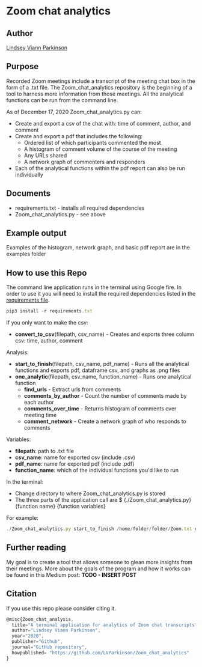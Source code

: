 # Zoom chat analytics

## Author  
[Lindsey Viann Parkinson](https://linkedin.com/in/lindsey-viann)  
  
## Purpose
Recorded Zoom meetings include a transcript of the meeting chat box in the form of a .txt file. The Zoom_chat_analytics repository is the beginning of a tool to harness more information from those meetings. All the analytical functions can be run from the command line.

As of December 17, 2020 Zoom_chat_analytics.py can:  
- Create and export a csv of the chat with: time of comment, author, and comment
- Create and export a pdf that includes the following:
  - Ordered list of which participants commented the most
  - A histogram of comment volume of the course of the meeting
  - Any URLs shared
  - A network graph of commenters and responders
- Each of the analytical functions within the pdf report can also be run individually  

## Documents  
- requirements.txt - installs all required dependencies
- Zoom_chat_analytics.py - see above


## Example output  
Examples of the histogram, network graph, and basic pdf report are in the examples folder  

## How to use this Repo   
The command line application runs in the terminal using Google fire. In order to use it you will need to install the required dependencies listed in the [requirements file](requirements.txt).
```javascript
pip3 install -r requirements.txt
```

If you only want to make the csv:  
- **convert_to_csv**(filepath, csv_name) - Creates and exports three column csv: time, author, comment  

Analysis:  
- **start_to_finish**(filepath, csv_name, pdf_name) - Runs all the analytical functions and exports pdf, dataframe csv, and graphs as .png files      
- **one_analytic**(filepath, csv_name, function_name) - Runs one analytical function  
    * **find_urls** - Extract urls from comments  
    * **comments_by_author** - Count the number of comments made by each author  
    * **comments_over_time** - Returns histogram of comments over meeting time  
    * **comment_network** - Create a network graph of who responds to comments  

Variables:  
- **filepath**: path to .txt file   
- **csv_name**: name for exported csv (include .csv)  
- **pdf_name**: name for exported pdf (include .pdf)  
- **function_name**: which of the individual functions you'd like to run    

In the terminal:  
- Change directory to where Zoom_chat_analytics.py is stored  
- The three parts of the application call are $ {./Zoom_chat_analytics.py} {function name} {function variables}    

For example:  
```javascript
./Zoom_chat_analytics.py start_to_finish /home/folder/folder/Zoom.txt example.csv example.pdf
```

## Further reading  
My goal is to create a tool that allows someone to glean more insights from their meetings. More about the goals of the program and how it works can be found in this Medium post: **TODO - INSERT POST**


## Citation
If you use this repo please consider citing it. 
```javascript
@misc{Zoom_chat_analysis,
  title="A terminal application for analytics of Zoom chat transcripts",
  author="Lindsey Viann Parkinson",
  year="2020",
  publisher="Github",
  journal="GitHub repository",
  howpublished= "https://github.com/LVParkinson/Zoom_chat_analytics"
}
```
